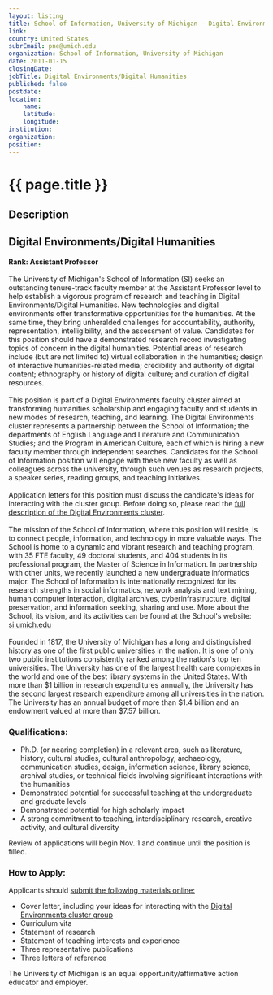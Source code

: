 ```yaml
---
layout: listing
title: School of Information, University of Michigan - Digital Environments/Digital Humanities
link:
country: United States
subrEmail: pne@umich.edu
organization: School of Information, University of Michigan 
date: 2011-01-15
closingDate: 
jobTitle: Digital Environments/Digital Humanities
published: false
postdate:
location:
	name: 
	latitude: 
	longitude: 
institution: 
organization: 
position: 
--- 
```



# {{ page.title }}

## Description

<h2>Digital Environments/Digital Humanities</h2>
<b>Rank: Assistant Professor</b>
<br />
<br />
The University of Michigan's School of Information (SI) seeks an outstanding tenure-track faculty member at the Assistant Professor level to help establish a vigorous program of research and teaching in Digital Environments/Digital Humanities. New technologies and digital environments offer transformative opportunities for the humanities. At the same time, they bring unheralded challenges for accountability, authority, representation, intelligibility, and the assessment of value. Candidates for this position should have a demonstrated research record investigating topics of concern in the digital humanities. Potential areas of research include (but are not limited to) virtual collaboration in the humanities; design of interactive humanities-related media; credibility and authority of digital content; ethnography or history of digital culture; and curation of digital resources. 
<br />
<br />
This position is part of a Digital Environments faculty cluster aimed at transforming humanities scholarship and engaging faculty and students in new modes of research, teaching, and learning. The Digital Environments cluster represents a partnership between the School of Information; the departments of English Language and Literature and Communication Studies; and the Program in American Culture, each of which is hiring a new faculty member through independent searches. Candidates for the School of Information position will engage with these new faculty as well as colleagues across the university, through such venues as research projects, a speaker series, reading groups, and teaching initiatives.
<br />
<br />
Application letters for this position must discuss the candidate's ideas for interacting with the cluster group. Before doing so, please read the <a href="http://www.si.umich.edu/about-SI/digital_environments_description.htm">full description of the Digital Environments cluster</a>.
<br />
<br />
The mission of the School of Information, where this position will reside, is to connect people, information, and technology in more valuable ways. The School is home to a dynamic and vibrant research and teaching program, with 35 FTE faculty, 49 doctoral students, and 404 students in its professional program, the Master of Science in Information. In partnership with other units, we recently launched a new undergraduate informatics major. The School of Information is internationally recognized for its research strengths in social informatics, network analysis and text mining, human computer interaction, digital archives, cyberinfrastructure, digital preservation, and information seeking, sharing and use. More about the School, its vision, and its activities can be found at the School's website: <a href="http://www.si.umich.edu/">si.umich.edu</a>
<br />
<br />
Founded in 1817, the University of Michigan has a long and distinguished history as one of the first public universities in the nation. It is one of only two public institutions consistently ranked among the nation's top ten universities. The University has one of the largest health care complexes in the world and one of the best library systems in the United States. With more than $1 billion in research expenditures annually, the University has the second largest research expenditure among all universities in the nation. The University has an annual budget of more than $1.4 billion and an endowment valued at more than $7.57 billion.
<br />
<h3>Qualifications:</h3>
<ul>
<li>Ph.D. (or nearing completion) in a relevant area, such as literature, history, cultural studies, cultural anthropology, archaeology, communication studies, design, information science, library science, archival studies, or technical fields involving significant interactions with the humanities</li>
<li>Demonstrated potential for successful teaching at the undergraduate and graduate levels</li>
<li>Demonstrated potential for high scholarly impact</li>
<li>A strong commitment to teaching, interdisciplinary research, creative activity, and cultural diversity</li>
</ul>
Review of applications will begin Nov. 1 and continue until the position is filled.
<br />
<h3>How to Apply:</h3>
Applicants should <a href="http://www.si.umich.edu/about-SI/digital_environments.htm">submit the following materials online:</a>

<ul>
<li>Cover letter, including your ideas for interacting with the <a href="http://www.si.umich.edu/about-SI/digital_environments_description.htm"> Digital Environments cluster group</a></li>
<li>Curriculum vita</li>
<li>Statement of research</li>
<li>Statement of teaching interests and experience</li>
<li>Three representative publications</li>
<li>Three letters of reference</li>
</ul>
The University of Michigan is an equal opportunity/affirmative action educator and employer.



